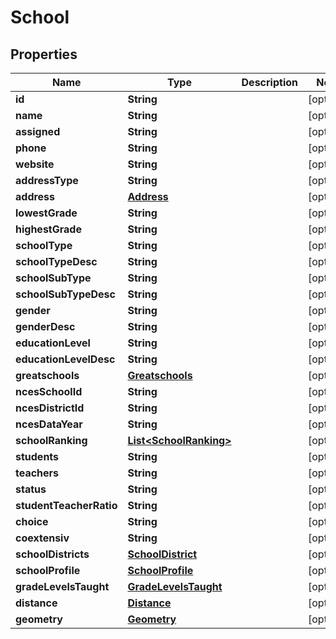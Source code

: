 

# School


## Properties

Name | Type | Description | Notes
------------ | ------------- | ------------- | -------------
**id** | **String** |  |  [optional]
**name** | **String** |  |  [optional]
**assigned** | **String** |  |  [optional]
**phone** | **String** |  |  [optional]
**website** | **String** |  |  [optional]
**addressType** | **String** |  |  [optional]
**address** | [**Address**](Address.md) |  |  [optional]
**lowestGrade** | **String** |  |  [optional]
**highestGrade** | **String** |  |  [optional]
**schoolType** | **String** |  |  [optional]
**schoolTypeDesc** | **String** |  |  [optional]
**schoolSubType** | **String** |  |  [optional]
**schoolSubTypeDesc** | **String** |  |  [optional]
**gender** | **String** |  |  [optional]
**genderDesc** | **String** |  |  [optional]
**educationLevel** | **String** |  |  [optional]
**educationLevelDesc** | **String** |  |  [optional]
**greatschools** | [**Greatschools**](Greatschools.md) |  |  [optional]
**ncesSchoolId** | **String** |  |  [optional]
**ncesDistrictId** | **String** |  |  [optional]
**ncesDataYear** | **String** |  |  [optional]
**schoolRanking** | [**List&lt;SchoolRanking&gt;**](SchoolRanking.md) |  |  [optional]
**students** | **String** |  |  [optional]
**teachers** | **String** |  |  [optional]
**status** | **String** |  |  [optional]
**studentTeacherRatio** | **String** |  |  [optional]
**choice** | **String** |  |  [optional]
**coextensiv** | **String** |  |  [optional]
**schoolDistricts** | [**SchoolDistrict**](SchoolDistrict.md) |  |  [optional]
**schoolProfile** | [**SchoolProfile**](SchoolProfile.md) |  |  [optional]
**gradeLevelsTaught** | [**GradeLevelsTaught**](GradeLevelsTaught.md) |  |  [optional]
**distance** | [**Distance**](Distance.md) |  |  [optional]
**geometry** | [**Geometry**](Geometry.md) |  |  [optional]



